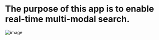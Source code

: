 # The purpose of this app is to enable real-time multi-modal search.  

![image](https://github.com/StatsAI/streamlit_image_search/assets/67183539/2f6c65bf-5c2b-4453-b015-a49876eeaa34)
